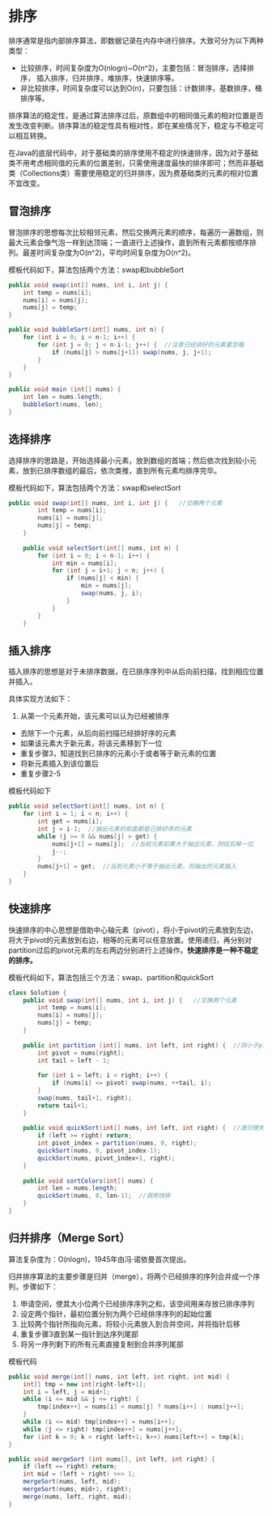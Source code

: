 # 排序
排序通常是指内部排序算法，即数据记录在内存中进行排序。大致可分为以下两种类型：

* 比较排序，时间复杂度为O(nlogn)~O(n^2)，主要包括：冒泡排序，选择排序， 插入排序，归并排序，堆排序，快速排序等。
* 非比较排序，时间复杂度可以达到O(n)，只要包括：计数排序，基数排序，桶排序等。

排序算法的稳定性，是通过算法排序过后，原数组中的相同值元素的相对位置是否发生改变判断。排序算法的稳定性具有相对性，即在某些情况下，稳定与不稳定可以相互转换。

在Java的底层代码中，对于基础类的排序使用不稳定的快速排序，因为对于基础类不用考虑相同值的元素的位置差别，只需使用速度最快的排序即可；然而非基础类（Collections类）需要使用稳定的归并排序，因为费基础类的元素的相对位置不宜改变。

## 冒泡排序
冒泡排序的思想每次比较相邻元素，然后交换两元素的顺序，每遍历一遍数组，则最大元素会像气泡一样到达顶端；一直进行上述操作，直到所有元素都按顺序排列。最差时间复杂度为O(n^2)，平均时间复杂度为O(n^2)。

模板代码如下，算法包括两个方法：swap和bubbleSort

```java
public void swap(int[] nums, int i, int j) {
	int temp = nums[i];
	nums[i] = nums[j];
	nums[j] = temp;
}

public void bubbleSort(int[] nums, int n) {
	for (int i = 0; i < n-1; i++) {
		for (int j = 0; j < n-i-1; j++) {  //注意已经排好的元素要忽略
			if (nums[j] > nums[j+1]) swap(nums, j, j+1);
		}
	}
}

public void main (int[] nums) {
	int len = nums.length;
	bubbleSort(nums, len);
}
```

## 选择排序
选择排序的思路是，开始选择最小元素，放到数组的首端；然后依次找到较小元素，放到已排序数组的最后，依次类推，直到所有元素均排序完毕。

模板代码如下，算法包括两个方法：swap和selectSort

```java
public void swap(int[] nums, int i, int j) {   //交换两个元素
        int temp = nums[i];
        nums[i] = nums[j];
        nums[j] = temp;
    }
    
    public void selectSort(int[] nums, int n) {
        for (int i = 0; i < n-1; i++) {
            int min = nums[i];
            for (int j = i+1; j < n; j++) {
                if (nums[j] < min) {
                    min = nums[j];
                    swap(nums, j, i);
                }
            }
        }
    }
```

## 插入排序
插入排序的思想是对于未排序数据，在已排序序列中从后向前扫描，找到相应位置并插入。

具体实现方法如下：


1. 从第一个元素开始，该元素可以认为已经被排序
* 去除下一个元素，从后向前扫描已经排好序的元素
* 如果该元素大于新元素，将该元素移到下一位
* 重复步骤3，知道找到已排序的元素小于或者等于新元素的位置
* 将新元素插入到该位置后
* 重复步骤2-5

模板代码如下

```java
public void selectSort(int[] nums, int n) {
	for (int i = 1; i < n; i++) {
		int get = nums[i];
		int j = i-1;  //抽出元素的前面都是已排好序的元素
		while (j >= 0 && nums[j] > get) {
			nums[j+1] = nums[j];  //当前元素如果大于抽出元素，则往后移一位
			j--;
		}
		nums[j+1] = get;  //当前元素小于等于抽出元素，将抽出的元素插入
	}
}
```
 


## 快速排序
快速排序的中心思想是借助中心轴元素（pivot），将小于pivot的元素放到左边，将大于pivot的元素放到右边，相等的元素可以任意放置。使用递归，再分别对partition过后的pivot元素的左右两边分别进行上述操作。**快速排序是一种不稳定的排序。**

模板代码如下，算法包括三个方法：swap、partition和quickSort

```java
class Solution {
    public void swap(int[] nums, int i, int j) {   //交换两个元素
        int temp = nums[i];
        nums[i] = nums[j];
        nums[j] = temp;
    }
    
    public int partition (int[] nums, int left, int right) {  //将小于pivot元素都放在左边，大于pivot的元素都放在右边
        int pivot = nums[right];
        int tail = left - 1;
        
        for (int i = left; i < right; i++) {
            if (nums[i] <= pivot) swap(nums, ++tail, i);
        }
        swap(nums, tail+1, right);
        return tail+1;
    }
    
    public void quickSort(int[] nums, int left, int right) {  //递归使用快速排序
        if (left >= right) return;
        int pivot_index = partition(nums, 0, right);
        quickSort(nums, 0, pivot_index-1);
        quickSort(nums, pivot_index+1, right);
    }
    
    public void sortColors(int[] nums) {
        int len = nums.length;
        quickSort(nums, 0, len-1);  //调用快排
    }
}

```

## 归并排序（Merge Sort）

算法复杂度为：O(nlogn)，1945年由冯·诺依曼首次提出。

归并排序算法的主要步骤是归并（merge），将两个已经排序的序列合并成一个序列，步骤如下：

1. 申请空间，使其大小位两个已经排序序列之和，该空间用来存放已排序序列
2. 设定两个指针，最初位置分别为两个已经排序序列的起始位置
3. 比较两个指针所指向元素，将较小元素放入到合并空间，并将指针后移
4. 重复步骤3直到某一指针到达序列尾部
5. 将另一序列剩下的所有元素直接复制到合并序列尾部

模板代码

```java
public void merge(int[] nums, int left, int right, int mid) {
	int[] tmp = new int[right-left+1];
	int i = left, j = mid+1;
	while (i <= mid && j <= right) {
		tmp[index++] = nums[i] < nums[j] ? nums[i++] : nums[j++];
	}
	while (i <= mid) tmp[index++] = nums[i++];
	while (j <= right) tmp[index++] = nums[j++];
	for (int k = 0; k < right-left+1; k++) nums[left++] = tmp[k];
}

public void mergeSort (int nums[], int left, int right) {
	if (left == right) return;
	int mid = (left + right) >>> 1;
	mergeSort(nums, left, mid);
	mergeSort(nums, mid+1, right);
	merge(nums, left, right, mid);
}
```
